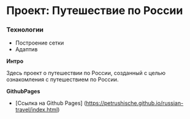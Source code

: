 # Проект: Путешествие по России

### Технологии

- Построение сетки
- Адаптив

**Интро**

Здесь проект о путешествии по России, созданный с целью ознакомления с путешествием по России.

**GithubPages**

- [Ссылка на Github Pages] (https://petrushische.github.io/russian-travel/index.html)
